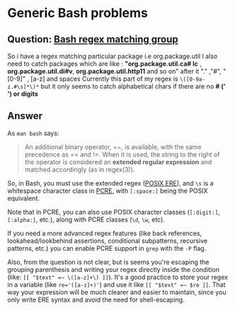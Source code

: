 # Generic Bash problems


## Question: [Bash regex matching group](https://stackoverflow.com/q/44872421/404556)

So i have a regex matching particular package i.e org.package.util
I also need to catch packages which are like : 
**"org.package.util.ca# lc** , **org.package.util.di#v**, **org.package.util.http11** and so on" after it "." ,"#", "[0-9]" , [a-z] and spaces 
Currently this part of my regex is `\([0-9a-z.#\s]*\)*` but it only seems to catch alphabetical chars if there are no **# (' ') or digits**


## Answer

As `man bash` says:

> An additional binary operator, =~, is available, with the same precedence as == and !=.  When it is used, the  string  to the  right  of  the  operator is considered an **extended regular expression** and matched accordingly (as in regex(3)).

So, in Bash, you must use the extended regex ([POSIX ERE](http://pubs.opengroup.org/onlinepubs/009695399/basedefs/xbd_chap09.html)), and `\s` is a whitespace character class in [PCRE](http://www.pcre.org/original/doc/html/pcrepattern.html), with `[:space:]` being the POSIX equivalent.

Note that in PCRE, you can also use POSIX character classes (`[:digit:]`, `[:alpha:]`, etc.), along with PCRE classes (`\d`, `\w`, etc).

If you need a more advanced regex features (like back references, lookahead/lookbehind assertions, conditional subpatterns, recursive patterns, etc.) you can enable PCRE support in `grep` with the `-P` flag.

Also, from the question is not clear, but is seems you're escaping the grouping parenthesis and writing your regex directly inside the condition (like: `[[ "$text" =~ \([a-z]+\) ]]`). It's a good practice to store your regex in a variable (like `re='([a-z]+)'`) and use it like `[[ "$text" =~ $re ]]`. That way your expression will be much clearer and easier to maintain, since you only write ERE syntax and avoid the need for shell-escaping.


